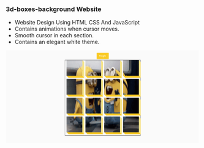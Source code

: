 ### 3d-boxes-background Website

- Website Design Using HTML CSS And JavaScript
- Contains animations when cursor moves.
- Smooth cursor in each section.
- Contains an elegant white theme.

![preview img](/Overview.png)
